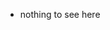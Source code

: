 - nothing to see here

<!---
maromandarino/maromandarino is a ✨ special ✨ repository because its `README.md` (this file) appears on your GitHub profile.
You can click the Preview link to take a look at your changes.
--->
